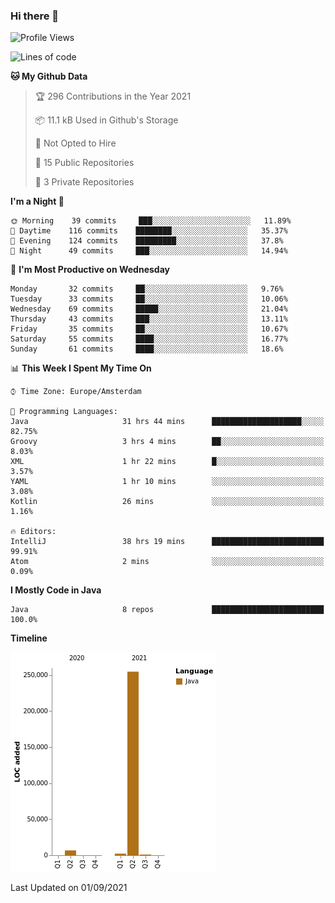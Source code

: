 ### Hi there 👋


<!--START_SECTION:waka-->
![Profile Views](http://img.shields.io/badge/Profile%20Views-1-blue)

![Lines of code](https://img.shields.io/badge/From%20Hello%20World%20I%27ve%20Written-264473%20lines%20of%20code-blue)

**🐱 My Github Data** 

> 🏆 296 Contributions in the Year 2021
 > 
> 📦 11.1 kB Used in Github's Storage 
 > 
> 🚫 Not Opted to Hire
 > 
> 📜 15 Public Repositories 
 > 
> 🔑 3 Private Repositories  
 > 
**I'm a Night 🦉** 

```text
🌞 Morning    39 commits     ███░░░░░░░░░░░░░░░░░░░░░░   11.89% 
🌆 Daytime    116 commits    ████████░░░░░░░░░░░░░░░░░   35.37% 
🌃 Evening    124 commits    █████████░░░░░░░░░░░░░░░░   37.8% 
🌙 Night      49 commits     ███░░░░░░░░░░░░░░░░░░░░░░   14.94%

```
📅 **I'm Most Productive on Wednesday** 

```text
Monday       32 commits     ██░░░░░░░░░░░░░░░░░░░░░░░   9.76% 
Tuesday      33 commits     ██░░░░░░░░░░░░░░░░░░░░░░░   10.06% 
Wednesday    69 commits     █████░░░░░░░░░░░░░░░░░░░░   21.04% 
Thursday     43 commits     ███░░░░░░░░░░░░░░░░░░░░░░   13.11% 
Friday       35 commits     ██░░░░░░░░░░░░░░░░░░░░░░░   10.67% 
Saturday     55 commits     ████░░░░░░░░░░░░░░░░░░░░░   16.77% 
Sunday       61 commits     ████░░░░░░░░░░░░░░░░░░░░░   18.6%

```


📊 **This Week I Spent My Time On** 

```text
⌚︎ Time Zone: Europe/Amsterdam

💬 Programming Languages: 
Java                     31 hrs 44 mins      ████████████████████░░░░░   82.75% 
Groovy                   3 hrs 4 mins        ██░░░░░░░░░░░░░░░░░░░░░░░   8.03% 
XML                      1 hr 22 mins        █░░░░░░░░░░░░░░░░░░░░░░░░   3.57% 
YAML                     1 hr 10 mins        ░░░░░░░░░░░░░░░░░░░░░░░░░   3.08% 
Kotlin                   26 mins             ░░░░░░░░░░░░░░░░░░░░░░░░░   1.16%

🔥 Editors: 
IntelliJ                 38 hrs 19 mins      █████████████████████████   99.91% 
Atom                     2 mins              ░░░░░░░░░░░░░░░░░░░░░░░░░   0.09%

```

**I Mostly Code in Java** 

```text
Java                     8 repos             █████████████████████████   100.0%

```


**Timeline**

![Chart not found](https://raw.githubusercontent.com/powercasgamer/powercasgamer/master/charts/bar_graph.png) 


 Last Updated on 01/09/2021
<!--END_SECTION:waka-->
